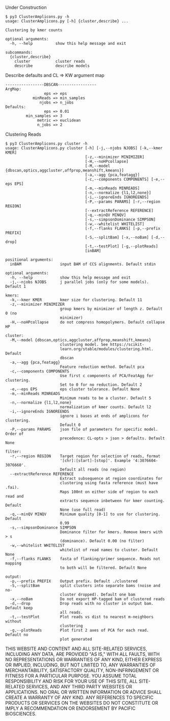 Under Construction

    $ py3 ClusterAmplicons.py -h
    usage: ClusterAmplicons.py [-h] {cluster,describe} ...
    
    Clustering by kmer counts
    
    optional arguments:
      -h, --help          show this help message and exit
    
    subcommands:
      {cluster,describe}
        cluster           cluster reads
        describe          describe models

Describe defaults and CL => KW argument map

    -----------------DBSCAN-----------------
    ArgMap:
                     eps => eps
                minReads => min_samples
                   njobs => n_jobs
    Defaults:
                     eps => 0.01
             min_samples => 3
                  metric => euclidean
                  n_jobs => 2

Clustering Reads

    $ py3 ClusterAmplicons.py cluster -h
    usage: ClusterAmplicons.py cluster [-h] [-j,--njobs NJOBS] [-k,--kmer KMER]
                                       [-z,--minimizer MINIMIZER]
                                       [-H,--noHPcollapse]
                                       [-M,--model {dbscan,optics,aggcluster,affprop,meanshift,kmeans}]
                                       [-a,--agg {pca,featagg}]
                                       [-c,--components COMPONENTS] [-e,--eps EPS]
                                       [-m,--minReads MINREADS]
                                       [-n,--normalize {l1,l2,none}]
                                       [-i,--ignoreEnds IGNOREENDS]
                                       [-P,--params PARAMS] [-r,--region REGION]
                                       [--extractReference REFERENCE]
                                       [-q,--minQV MINQV]
                                       [-s,--simpsonDominance SIMPSON]
                                       [-w,--whitelist WHITELIST]
                                       [-f,--flanks FLANKS] [-p,--prefix PREFIX]
                                       [-S,--splitBam] [-x,--noBam] [-d,--drop]
                                       [-t,--testPlot] [-g,--plotReads]
                                       [inBAM]
    
    positional arguments:
      inBAM                 input BAM of CCS alignments. Default stdin
    
    optional arguments:
      -h, --help            show this help message and exit
      -j,--njobs NJOBS      j parallel jobs (only for some models). Default 1
    
    kmers:
      -k,--kmer KMER        kmer size for clustering. Default 11
      -z,--minimizer MINIMIZER
                            group kmers by minimizer of length z. Default 0 (no
                            minimizer)
      -H,--noHPcollapse     do not compress homopolymers. Default collapse HP
    
    cluster:
      -M,--model {dbscan,optics,aggcluster,affprop,meanshift,kmeans}
                            clustering model. See https://scikit-
                            learn.org/stable/modules/clustering.html. Default
                            dbscan
      -a,--agg {pca,featagg}
                            Feature reduction method. Default pca
      -c,--components COMPONENTS
                            Use first c components of PCA/FeatAgg for clustering.
                            Set to 0 for no reduction. Default 2
      -e,--eps EPS          eps cluster tolerance. Default None
      -m,--minReads MINREADS
                            Minimum reads to be a cluster. Default 5
      -n,--normalize {l1,l2,none}
                            normalization of kmer counts. Default l2
      -i,--ignoreEnds IGNOREENDS
                            ignore i bases at ends of amplicons for clustering.
                            Default 0
      -P,--params PARAMS    json file of parameters for specific model. Order of
                            precedence: CL-opts > json > defaults. Default None
    
    filter:
      -r,--region REGION    Target region for selection of reads, format
                            '[chr]:[start]-[stop]'. Example '4:3076604-3076660'.
                            Default all reads (no region)
      --extractReference REFERENCE
                            Extract subsequence at region coordinates for
                            clustering using fasta reference (must have .fai).
                            Maps 100nt on either side of region to each read and
                            extracts sequence inbetween for kmer counting. Default
                            None (use full read)
      -q,--minQV MINQV      Minimum quality [0-1] to use for clustering. Default
                            0.99
      -s,--simpsonDominance SIMPSON
                            Dominance filter for kmers. Remove kmers with > s
                            (dominance). Default 0.00 (no filter)
      -w,--whitelist WHITELIST
                            whitelist of read names to cluster. Default None
      -f,--flanks FLANKS    fasta of flanking/primer sequence. Reads not mapping
                            to both will be filtered. Default None
    
    output:
      -p,--prefix PREFIX    Output prefix. Default ./clustered
      -S,--splitBam         split clusters into separate bams (noise and no-
                            cluster dropped). Default one bam
      -x,--noBam            Do not export HP-tagged bam of clustered reads
      -d,--drop             Drop reads with no cluster in output bam. Default keep
                            all reads.
      -t,--testPlot         Plot reads vs dist to nearest m-neighbors without
                            clustering
      -g,--plotReads        Plot first 2 axes of PCA for each read. Default no
                            plot generated

 
THIS WEBSITE AND CONTENT AND ALL SITE-RELATED SERVICES, INCLUDING ANY DATA, ARE PROVIDED "AS IS," WITH ALL FAULTS, WITH NO REPRESENTATIONS OR WARRANTIES OF ANY KIND, EITHER EXPRESS OR IMPLIED, INCLUDING, BUT NOT LIMITED TO, ANY WARRANTIES OF MERCHANTABILITY, SATISFACTORY QUALITY, NON-INFRINGEMENT OR FITNESS FOR A PARTICULAR PURPOSE. YOU ASSUME TOTAL RESPONSIBILITY AND RISK FOR YOUR USE OF THIS SITE, ALL SITE-RELATED SERVICES, AND ANY THIRD PARTY WEBSITES OR APPLICATIONS. NO ORAL OR WRITTEN INFORMATION OR ADVICE SHALL CREATE A WARRANTY OF ANY KIND. ANY REFERENCES TO SPECIFIC PRODUCTS OR SERVICES ON THE WEBSITES DO NOT CONSTITUTE OR IMPLY A RECOMMENDATION OR ENDORSEMENT BY PACIFIC BIOSCIENCES.
